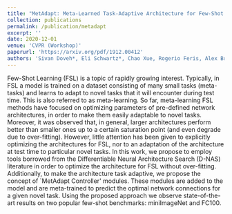 ```yaml
---
title: "MetAdapt: Meta-Learned Task-Adaptive Architecture for Few-Shot Classification"
collection: publications
permalink: /publication/metadapt
excerpt: ''
date: 2020-12-01
venue: 'CVPR (Workshop)'
paperurl: 'https://arxiv.org/pdf/1912.00412'
authors: 'Sivan Doveh*, Eli Schwartz*, Chao Xue, Rogerio Feris, Alex Bronstein, Raja Giryes, Leonid Karlinsky'
---
```

Few-Shot Learning (FSL) is a topic of rapidly growing interest. Typically, in FSL a model is trained on a dataset consisting of many small tasks (meta-tasks) and learns to adapt to novel tasks that it will encounter during test time. This is also referred to as meta-learning. So far, meta-learning FSL methods have focused on optimizing parameters of pre-defined network architectures, in order to make them easily adaptable to novel tasks. Moreover, it was observed that, in general, larger architectures perform better than smaller ones up to a certain saturation point (and even degrade due to over-fitting). However, little attention has been given to explicitly optimizing the architectures for FSL, nor to an adaptation of the architecture at test time to particular novel tasks. In this work, we propose to employ tools borrowed from the Differentiable Neural Architecture Search (D-NAS) literature in order to optimize the architecture for FSL without over-fitting. Additionally, to make the architecture task adaptive, we propose the concept of `MetAdapt Controller' modules. These modules are added to the model and are meta-trained to predict the optimal network connections for a given novel task. Using the proposed approach we observe state-of-the-art results on two popular few-shot benchmarks: miniImageNet and FC100.